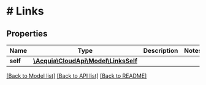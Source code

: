 # # Links

## Properties

Name | Type | Description | Notes
------------ | ------------- | ------------- | -------------
**self** | [**\Acquia\CloudApi\Model\LinksSelf**](LinksSelf.md) |  |

[[Back to Model list]](../../README.md#models) [[Back to API list]](../../README.md#endpoints) [[Back to README]](../../README.md)
